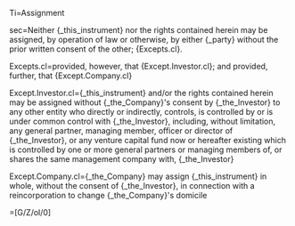 Ti=Assignment

sec=Neither {_this_instrument} nor the rights contained herein may be assigned, by operation of law or otherwise, by either {_party} without the prior written consent of the other; {Excepts.cl}.

Excepts.cl=provided, however, that {Except.Investor.cl}; and provided, further, that {Except.Company.cl}

Except.Investor.cl={_this_instrument} and/or the rights contained herein may be assigned without {_the_Company}'s consent by {_the_Investor} to any other entity who directly or indirectly, controls, is controlled by or is under common control with {_the_Investor}, including, without limitation, any general partner, managing member, officer or director of {_the_Investor}, or any venture capital fund now or hereafter existing which is controlled by one or more general partners or managing members of, or shares the same management company with, {_the_Investor}

Except.Company.cl={_the_Company} may assign {_this_instrument} in whole, without the consent of {_the_Investor}, in connection with a reincorporation to change {_the_Company}'s domicile

=[G/Z/ol/0]
